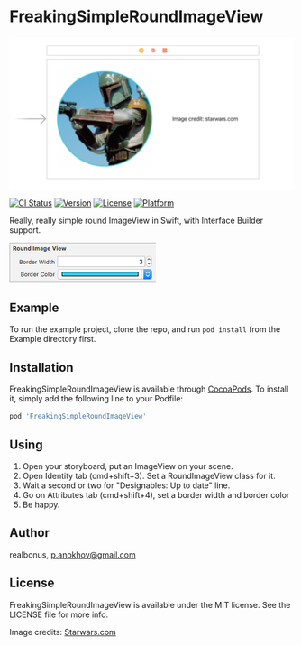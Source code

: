 # FreakingSimpleRoundImageView

![Simple RoundImageView](https://raw.githubusercontent.com/RealBonus/FreakingSimpleRoundImageView/master/Screenshots/IB.png)

[![CI Status](http://img.shields.io/travis/realbonus/FreakingSimpleRoundImageView.svg?style=flat)](https://travis-ci.org/realbonus/FreakingSimpleRoundImageView)
[![Version](https://img.shields.io/cocoapods/v/FreakingSimpleRoundImageView.svg?style=flat)](http://cocoapods.org/pods/FreakingSimpleRoundImageView)
[![License](https://img.shields.io/cocoapods/l/FreakingSimpleRoundImageView.svg?style=flat)](http://cocoapods.org/pods/FreakingSimpleRoundImageView)
[![Platform](https://img.shields.io/cocoapods/p/FreakingSimpleRoundImageView.svg?style=flat)](http://cocoapods.org/pods/FreakingSimpleRoundImageView)

Really, really simple round ImageView in Swift, with Interface Builder support.

![Attributes inspector](https://raw.githubusercontent.com/RealBonus/FreakingSimpleRoundImageView/master/Screenshots/Attributes.png)

## Example

To run the example project, clone the repo, and run `pod install` from the Example directory first.

## Installation

FreakingSimpleRoundImageView is available through [CocoaPods](http://cocoapods.org). To install
it, simply add the following line to your Podfile:

```ruby
pod 'FreakingSimpleRoundImageView'
```

## Using

1. Open your storyboard, put an ImageView on your scene.
2. Open Identity tab (cmd+shift+3). Set a RoundImageView class for it.
3. Wait a second or two for "Designables: Up to date" line.
4. Go on Attributes tab (cmd+shift+4), set a border width and border color
5. Be happy.

## Author

realbonus, p.anokhov@gmail.com

## License

FreakingSimpleRoundImageView is available under the MIT license. See the LICENSE file for more info.

Image credits: [Starwars.com](http://www.starwars.com/databank/boba-fett)
